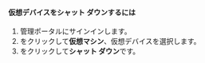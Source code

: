 #### <a name="to-shut-down-a-virtual-device"></a>仮想デバイスをシャット ダウンするには
1. 管理ポータルにサインインします。
2. をクリックして**仮想マシン**、仮想デバイスを選択します。
3. をクリックして**シャット ダウン**です。

